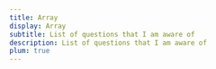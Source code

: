 ```yaml
---
title: Array
display: Array
subtitle: List of questions that I am aware of
description: List of questions that I am aware of
plum: true
---
```


<SubNav module="structure" />

<ListQuestions module="structure" tag="array" />
